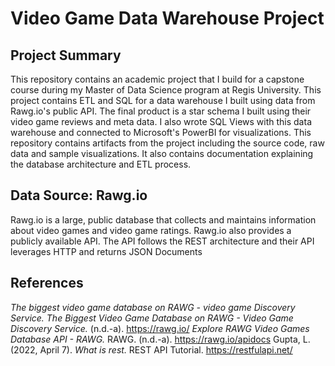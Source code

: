 # Video Game Data Warehouse Project

## Project Summary
This repository contains an academic project that I build for a capstone course during my Master of Data Science program at Regis University. This project contains ETL and SQL for a data warehouse I built using data from Rawg.io's public API. The final product is a star schema I built using their video game reviews and meta data. I also wrote SQL Views with this data warehouse and connected to Microsoft's PowerBI for visualizations. This repository contains artifacts from the project including the source code, raw data and sample visualizations. It also contains documentation explaining the database architecture and ETL process.

## Data Source: Rawg.io
Rawg.io is a large, public database that collects and maintains information about video games and video game ratings. Rawg.io also provides a publicly available API. The API follows the REST architecture and their API leverages HTTP and returns JSON Documents










## References
*The biggest video game database on RAWG - video game Discovery Service. The Biggest Video Game Database on RAWG - Video Game Discovery Service.* (n.d.-a). https://rawg.io/ 
*Explore RAWG Video Games Database API - RAWG.* RAWG. (n.d.-a). https://rawg.io/apidocs 
Gupta, L. (2022, April 7). *What is rest.* REST API Tutorial. https://restfulapi.net/ 

 
